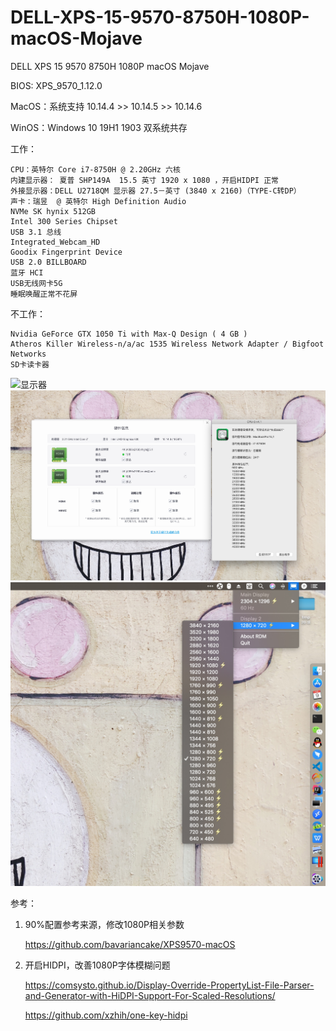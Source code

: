 # DELL-XPS-15-9570-8750H-1080P-macOS-Mojave

DELL XPS 15 9570 8750H 1080P macOS Mojave

BIOS: XPS_9570_1.12.0

MacOS：系统支持 10.14.4 >> 10.14.5 >> 10.14.6 

WinOS：Windows 10 19H1 1903 双系统共存


工作：

    CPU：英特尔 Core i7-8750H @ 2.20GHz 六核
    内建显示器： 夏普 SHP149A  15.5 英寸 1920 x 1080 ，开启HIDPI 正常
    外接显示器：DELL U2718QM 显示器 27.5－英寸 (3840 x 2160)（TYPE-C转DP）
    声卡：瑞昱  @ 英特尔 High Definition Audio
    NVMe SK hynix 512GB
    Intel 300 Series Chipset
    USB 3.1 总线
    Integrated_Webcam_HD
    Goodix Fingerprint Device
    USB 2.0 BILLBOARD 
    蓝牙 HCI
    USB无线网卡5G
    睡眠唤醒正常不花屏



不工作：

    Nvidia GeForce GTX 1050 Ti with Max-Q Design ( 4 GB )
    Atheros Killer Wireless-n/a/ac 1535 Wireless Network Adapter / Bigfoot Networks
    SD卡读卡器



![显示器](https://github.com/cloudlang/DELL-XPS-15-9570-8750H-1080P-macOS-Mojave/blob/master/imgs/显示器.png)
![CPU信息](https://github.com/cloudlang/DELL-XPS-15-9570-8750H-1080P-macOS-Mojave/blob/master/imgs/CPU%E4%BF%A1%E6%81%AF.jpg)
![HIDPI](https://github.com/cloudlang/DELL-XPS-15-9570-8750H-1080P-macOS-Mojave/blob/master/imgs/HIDPI.jpg)

参考：

1. 90%配置参考来源，修改1080P相关参数

    https://github.com/bavariancake/XPS9570-macOS

    
2. 开启HIDPI，改善1080P字体模糊问题

    https://comsysto.github.io/Display-Override-PropertyList-File-Parser-and-Generator-with-HiDPI-Support-For-Scaled-Resolutions/
    
    https://github.com/xzhih/one-key-hidpi
    
